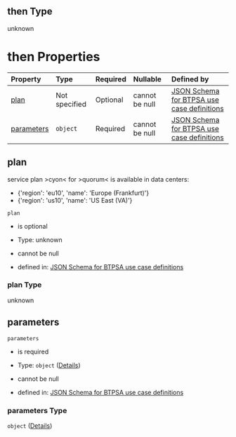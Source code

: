 ## then Type

unknown

# then Properties

| Property                  | Type          | Required | Nullable       | Defined by                                                                                                                                                                                                                                                  |
| :------------------------ | :------------ | :------- | :------------- | :---------------------------------------------------------------------------------------------------------------------------------------------------------------------------------------------------------------------------------------------------------- |
| [plan](#plan)             | Not specified | Optional | cannot be null | [JSON Schema for BTPSA use case definitions](btpsa-usecase-properties-services-items-allof-1-then-allof-91-then-allof-0-then-properties-plan.md "undefined#/properties/services/items/allOf/1/then/allOf/91/then/allOf/0/then/properties/plan")             |
| [parameters](#parameters) | `object`      | Required | cannot be null | [JSON Schema for BTPSA use case definitions](btpsa-usecase-properties-services-items-allof-1-then-allof-91-then-allof-0-then-properties-parameters.md "undefined#/properties/services/items/allOf/1/then/allOf/91/then/allOf/0/then/properties/parameters") |

## plan

service plan >cyon< for >quorum< is available in data centers:

*   {'region': 'eu10', 'name': 'Europe (Frankfurt)'}
*   {'region': 'us10', 'name': 'US East (VA)'}

`plan`

*   is optional

*   Type: unknown

*   cannot be null

*   defined in: [JSON Schema for BTPSA use case definitions](btpsa-usecase-properties-services-items-allof-1-then-allof-91-then-allof-0-then-properties-plan.md "undefined#/properties/services/items/allOf/1/then/allOf/91/then/allOf/0/then/properties/plan")

### plan Type

unknown

## parameters



`parameters`

*   is required

*   Type: `object` ([Details](btpsa-usecase-properties-services-items-allof-1-then-allof-91-then-allof-0-then-properties-parameters.md))

*   cannot be null

*   defined in: [JSON Schema for BTPSA use case definitions](btpsa-usecase-properties-services-items-allof-1-then-allof-91-then-allof-0-then-properties-parameters.md "undefined#/properties/services/items/allOf/1/then/allOf/91/then/allOf/0/then/properties/parameters")

### parameters Type

`object` ([Details](btpsa-usecase-properties-services-items-allof-1-then-allof-91-then-allof-0-then-properties-parameters.md))
